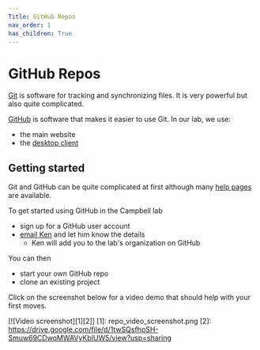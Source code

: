 ```yaml
---
Title: GitHub Repos
nav_order: 1
has_children: True
---
```


# GitHub Repos

[Git](https://en.wikipedia.org/wiki/Git) is software for tracking and synchronizing files. It is very powerful but also quite complicated.

[GitHub](https://www.github.com) is software that makes it easier to use Git. In our lab, we use:
+ the main website
+ the [desktop client](https://desktop.github.com/)

## Getting started

Git and GitHub can be quite complicated at first although many [help pages](https://help.github.com/en/github/getting-started-with-github) are available. 

To get started using GitHub in the Campbell lab
+ sign up for a GitHub user account
+ [email Ken](mailto:k.s.campbell@uky.edu) and let him know the details
  + Ken will add you to the lab's organization on GitHub

You can then
+ start your own GitHub repo
+ clone an existing project

Click on the screenshot below for a video demo that should help with your first moves.

[![Video screenshot][1][2]]
[1]:  repo_video_screenshot.png
[2]:  https://drive.google.com/file/d/1twSQsfhpSH-Smuw69CDwoMWAVyKbIUW5/view?usp=sharing
